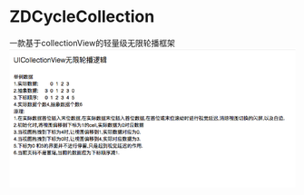 # ZDCycleCollection
一款基于collectionView的轻量级无限轮播框架
![image](https://github.com/Williamyzd/ZDCycleCollection/blob/master/pics/readme.png)
